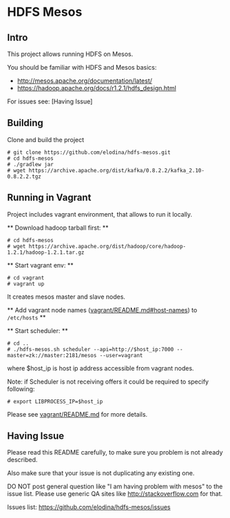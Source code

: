 HDFS Mesos
==========

Intro
-----
This project allows running HDFS on Mesos.

You should be familiar with HDFS and Mesos basics:
- http://mesos.apache.org/documentation/latest/
- https://hadoop.apache.org/docs/r1.2.1/hdfs_design.html

For issues see: [Having Issue]

Building
--------
Clone and build the project
```
# git clone https://github.com/elodina/hdfs-mesos.git
# cd hdfs-mesos
# ./gradlew jar
# wget https://archive.apache.org/dist/kafka/0.8.2.2/kafka_2.10-0.8.2.2.tgz
```

Running in Vagrant
-------------------
Project includes vagrant environment, that allows to run it locally.

** Download hadoop tarball first: **
```
# cd hdfs-mesos
# wget https://archive.apache.org/dist/hadoop/core/hadoop-1.2.1/hadoop-1.2.1.tar.gz
```

** Start vagrant env: **
```
# cd vagrant
# vagrant up
```
It creates mesos master and slave nodes.

** Add vagrant node names ([vagrant/README.md#host-names](vagrant/README.md#host-names)) to `/etc/hosts` **

** Start scheduler: **
```
# cd ..
# ./hdfs-mesos.sh scheduler --api=http://$host_ip:7000 --master=zk://master:2181/mesos --user=vagrant
```
where $host_ip is host ip address accessible from vagrant nodes.

Note: if Scheduler is not receiving offers it could be required to specify following:
```
# export LIBPROCESS_IP=$host_ip
```

Please see [vagrant/README.md](vagrant/README.md) for more details.

Having Issue
------------
Please read this README carefully, to make sure you problem is not already described.

Also make sure that your issue is not duplicating any existing one.

DO NOT post general question like "I am having problem with mesos"
to the issue list. Please use generic QA sites like http://stackoverflow.com
for that.

Issues list: https://github.com/elodina/hdfs-mesos/issues